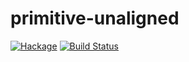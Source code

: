 primitive-unaligned
===================

[![Hackage](https://img.shields.io/hackage/v/primitive-unaligned.svg)](https://hackage.haskell.org/package/primitive-unaligned) [![Build Status](https://travis-ci.org/haskell-primitive/primitive-unaligned.svg?branch=master)](https://travis-ci.org/haskell-primitive/primitive-unaligned)


